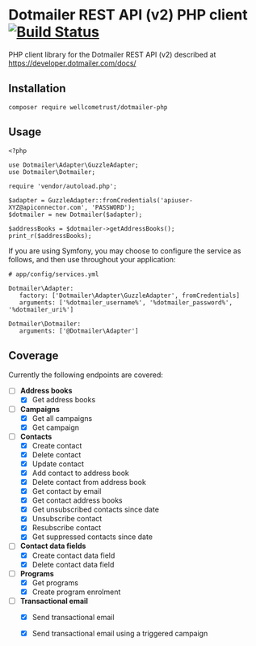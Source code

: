 # Dotmailer REST API (v2) PHP client [![Build Status](https://travis-ci.org/wellcometrust/dotmailer-php.svg?branch=master)](https://travis-ci.org/wellcometrust/dotmailer-php)

PHP client library for the Dotmailer REST API (v2) described at https://developer.dotmailer.com/docs/

Installation
---
`composer require wellcometrust/dotmailer-php`

Usage
---
```
<?php

use Dotmailer\Adapter\GuzzleAdapter;
use Dotmailer\Dotmailer;

require 'vendor/autoload.php';

$adapter = GuzzleAdapter::fromCredentials('apiuser-XYZ@apiconnector.com', 'PASSWORD');
$dotmailer = new Dotmailer($adapter);

$addressBooks = $dotmailer->getAddressBooks();
print_r($addressBooks);
```

If you are using Symfony, you may choose to configure the service as follows, and then use throughout your application:
```
# app/config/services.yml

Dotmailer\Adapter:
   factory: ['Dotmailer\Adapter\GuzzleAdapter', fromCredentials]
   arguments: ['%dotmailer_username%', '%dotmailer_password%', '%dotmailer_uri%']

Dotmailer\Dotmailer:
   arguments: ['@Dotmailer\Adapter']
```

Coverage
---
Currently the following endpoints are covered:

- [ ] **Address books**
    - [x] Get address books
- [ ] **Campaigns**
    - [x] Get all campaigns
    - [x] Get campaign
- [ ] **Contacts**
    - [x] Create contact
    - [x] Delete contact
    - [x] Update contact
    - [x] Add contact to address book
    - [x] Delete contact from address book
    - [x] Get contact by email
    - [x] Get contact address books
    - [x] Get unsubscribed contacts since date
    - [x] Unsubscribe contact
    - [x] Resubscribe contact
    - [x] Get suppressed contacts since date
- [ ] **Contact data fields**
    - [x] Create contact data field
    - [x] Delete contact data field
- [ ] **Programs**
    - [x] Get programs
    - [x] Create program enrolment
- [ ] **Transactional email**
    - [x] Send transactional email
    - [x] Send transactional email using a triggered campaign



